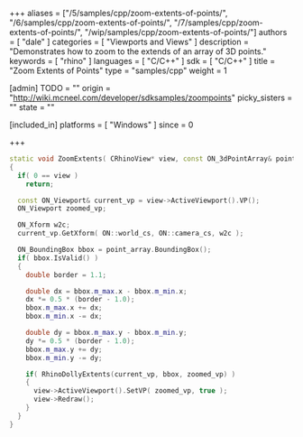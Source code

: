 +++
aliases = ["/5/samples/cpp/zoom-extents-of-points/", "/6/samples/cpp/zoom-extents-of-points/", "/7/samples/cpp/zoom-extents-of-points/", "/wip/samples/cpp/zoom-extents-of-points/"]
authors = [ "dale" ]
categories = [ "Viewports and Views" ]
description = "Demonstrates how to zoom to the extends of an array of 3D points."
keywords = [ "rhino" ]
languages = [ "C/C++" ]
sdk = [ "C/C++" ]
title = "Zoom Extents of Points"
type = "samples/cpp"
weight = 1

[admin]
TODO = ""
origin = "http://wiki.mcneel.com/developer/sdksamples/zoompoints"
picky_sisters = ""
state = ""

[included_in]
platforms = [ "Windows" ]
since = 0

+++

```cpp
static void ZoomExtents( CRhinoView* view, const ON_3dPointArray& point_array )
{
  if( 0 == view )
    return;

  const ON_Viewport& current_vp = view->ActiveViewport().VP();
  ON_Viewport zoomed_vp;

  ON_Xform w2c;
  current_vp.GetXform( ON::world_cs, ON::camera_cs, w2c );

  ON_BoundingBox bbox = point_array.BoundingBox();
  if( bbox.IsValid() )
  {
    double border = 1.1;

    double dx = bbox.m_max.x - bbox.m_min.x;
    dx *= 0.5 * (border - 1.0);
    bbox.m_max.x += dx;
    bbox.m_min.x -= dx;

    double dy = bbox.m_max.y - bbox.m_min.y;
    dy *= 0.5 * (border - 1.0);
    bbox.m_max.y += dy;
    bbox.m_min.y -= dy;

    if( RhinoDollyExtents(current_vp, bbox, zoomed_vp) )
    {
      view->ActiveViewport().SetVP( zoomed_vp, true );
      view->Redraw();
    }
  }
}
```

